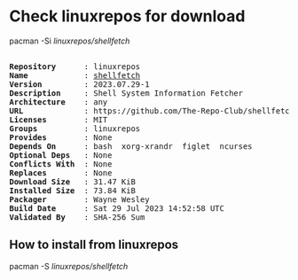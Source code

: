 # Check linuxrepos for download

pacman -Si *linuxrepos/shellfetch*

<div class="highlight"><pre class="highlight"><text>
<b>Repository</b>      : linuxrepos
<b>Name</b>            : <a href="../../x86_64/shellfetch-2023.07.29-1-any.pkg.tar.zst">shellfetch</a>
<b>Version</b>         : 2023.07.29-1
<b>Description</b>     : Shell System Information Fetcher
<b>Architecture</b>    : any
<b>URL</b>             : https://github.com/The-Repo-Club/shellfetch
<b>Licenses</b>        : MIT
<b>Groups</b>          : linuxrepos
<b>Provides</b>        : None
<b>Depends On</b>      : bash  xorg-xrandr  figlet  ncurses
<b>Optional Deps</b>   : None
<b>Conflicts With</b>  : None
<b>Replaces</b>        : None
<b>Download Size</b>   : 31.47 KiB
<b>Installed Size</b>  : 73.84 KiB
<b>Packager</b>        : Wayne Wesley <wayne6324@gmail.com>
<b>Build Date</b>      : Sat 29 Jul 2023 14:52:58 UTC
<b>Validated By</b>    : SHA-256 Sum
</text></pre></div>

## How to install from linuxrepos

pacman -S *linuxrepos/shellfetch*
